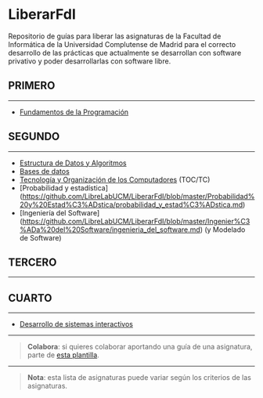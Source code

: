 **LiberarFdI**
==========

Repositorio de guías para liberar las asignaturas de la Facultad de Informática de la Universidad Complutense de Madrid para el correcto desarrollo de las prácticas que actualmente se desarrollan con software privativo y poder desarrollarlas con software libre.

PRIMERO
-------

----------

 - [Fundamentos de la Programación](https://github.com/LibreLabUCM/LiberarFdI/blob/master/Fundamentos%20de%20la%20Programacion/fundamentos_programacion.md)

SEGUNDO
-------


----------


 - [Estructura de Datos y Algoritmos](https://github.com/LibreLabUCM/LiberarFdI/blob/master/Estructura%20de%20Datos%20y%20Algoritmos/estructura_de_datos_y_algoritmos.md)
 - [Bases de datos](https://github.com/LibreLabUCM/LiberarFdI/blob/master/Bases%20de%20Datos/bases_de_datos.md)
 - [Tecnología y Organización de los Computadores](https://github.com/LibreLabUCM/LiberarFdI/blob/master/Tecnologia%20y%20Organizacion%20de%20Computadores/tecnologia_y_organizacion_de_computadores.md) (TOC/TC)
 - [Probabilidad y estadística] (https://github.com/LibreLabUCM/LiberarFdI/blob/master/Probabilidad%20y%20Estad%C3%ADstica/probabilidad_y_estad%C3%ADstica.md)
  - [Ingeniería del Software] (https://github.com/LibreLabUCM/LiberarFdI/blob/master/Ingenier%C3%ADa%20del%20Software/ingenieria_del_software.md) (y Modelado de Software)
 

TERCERO
-------


----------


CUARTO
------


----------

 - [Desarrollo de sistemas interactivos](https://github.com/LibreLabUCM/LiberarFdI/blob/master/Desarrollo%20de%20Sistemas%20Interactivos/desarrollo_de_sistemas_interactivos.md)


----------


> **Colabora**: si quieres colaborar aportando una guía de una asignatura, parte de [esta plantilla](https://github.com/LibreLabUCM/LiberarFdI/blob/master/modelo_de_guia.md).


----------

> **Nota**: esta lista de asignaturas puede variar según los criterios de las asignaturas.
